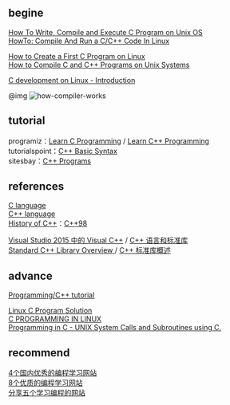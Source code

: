 ## begine
[How To Write, Compile and Execute C Program on Unix OS](http://www.thegeekstuff.com/2009/09/how-to-write-compile-and-execute-c-program-on-unix-os-with-hello-world-example/?ref=driverlayer.com)  
[HowTo: Compile And Run a C/C++ Code In Linux](https://www.cyberciti.biz/faq/howto-compile-and-run-c-cplusplus-code-in-linux/)  

[How to Create a First C Program on Linux](http://www.linfo.org/create_c1.html)  
[How to Compile C and C++ Programs on Unix Systems](http://www3.cs.stonybrook.edu/~cse230/hw/instructionsV1.1.htm)  

[C development on Linux - Introduction](https://linuxconfig.org/c-development-on-linux-introduction-i)

@img ![how-compiler-works](https://linuxconfig.org/images/how-compiler-works.png)

## tutorial
programiz：[Learn C Programming](https://www.programiz.com/c-programming) / [Learn C++ Programming](https://www.programiz.com/cpp-programming)  
tutorialspoint：[C++ Basic Syntax](https://www.tutorialspoint.com/cplusplus/cpp_basic_syntax.htm)  
sitesbay：[C++ Programs](http://www.sitesbay.com/cpp-program/index)  

## references
[C language](http://en.cppreference.com/w/c/language)  
[C++ language](http://en.cppreference.com/w/cpp/language)   
[History of C++](http://en.cppreference.com/w/cpp/language/history)：[C++98](http://www.cplusplus.com/doc/oldtutorial/)  

[Visual Studio 2015 中的 Visual C++](https://msdn.microsoft.com/zh-cn/library/60k1461a.aspx) / [C++ 语言和标准库](https://msdn.microsoft.com/zh-cn/library/hh875057.aspx)  
[Standard C++ Library Overview ](https://technet.microsoft.com/zh-cn/subscriptions/ct1as7hw(v=vs.80).aspx) / [C++ 标准库概述](https://technet.microsoft.com/zh-cn/subscriptions/ct1as7hw.aspx)  

## advance
[Programming/C++ tutorial](https://arachnoid.com/cpptutor/index.html)  

[Linux C Program Solution](https://www.gitbook.com/book/yonghaowu/linux-c-program-solution/details)  
[C PROGRAMMING IN LINUX](http://windegger.org/docs/c-programming-in-linux.pdf)  
[Programming in C - UNIX System Calls and Subroutines using C. ](https://users.cs.cf.ac.uk/Dave.Marshall/C/)  

## recommend
[4个国内优秀的编程学习网站](https://zhuanlan.zhihu.com/p/24516465)  
[8个优质的编程学习网站](https://zhuanlan.zhihu.com/p/22431580)  
[分享五个学习编程的网站](https://zhuanlan.zhihu.com/p/22352672)  
